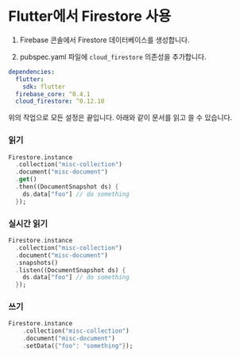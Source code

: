 # Flutter에서 Firestore 사용


1. Firebase 콘솔에서 Firestore 데이터베이스를 생성합니다.

2. pubspec.yaml 파일에 `cloud_firestore` 의존성을 추가합니다.
```yaml
dependencies:
  flutter:
    sdk: flutter
  firebase_core: ^0.4.1
  cloud_firestore: ^0.12.10
```

위의 작업으로 모든 설정은 끝입니다.
아래와 같이 문서를 읽고 쓸 수 있습니다.

### 읽기

```dart
Firestore.instance
  .collection("misc-collection")
  .document("misc-document")
  .get()
  .then((DocumentSnapshot ds) {
    ds.data["foo"] // do something
  });
```

### 실시간 읽기 
```dart
Firestore.instance
  .collection("misc-collection")
  .document("misc-document")
  .snapshots()
  .listen((DocumentSnapshot ds) {
    ds.data["foo"] // do something
  });
```

### 쓰기
```dart
Firestore.instance
    .collection("misc-collection")
    .document("misc-document")
    .setData({"foo": "something"});
```
